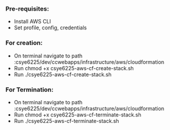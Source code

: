 ### Pre-requisites:
* Install AWS CLI
* Set profile, config, credentials

### For creation:
* On terminal navigate to path :csye6225/dev/ccwebapps/infrastructure/aws/cloudformation
* Run chmod +x csye6225-aws-cf-create-stack.sh
* Run ./csye6225-aws-cf-create-stack.sh <stackname> <awsregion> <vpccidr> <subnet1cidr> <subnet2cidr> <subnet3cidr> <vpcname>

### For Termination:
* On terminal navigate to path :csye6225/dev/ccwebapps/infrastructure/aws/cloudformation
* Run chmod +x csye6225-aws-cf-terminate-stack.sh
* Run ./csye6225-aws-cf-terminate-stack.sh
